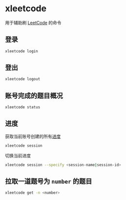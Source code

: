 # xleetcode

用于辅助刷 [LeetCode](https://leetcode-cn.com/) 的命令

## 登录

```bash
xleetcode login
```

## 登出

```bash
xleetcode logout
```

## 账号完成的题目概况

```bash
xleetcode status
```

## 进度

获取当前账号创建的所有[进度](https://leetcode-cn.com/session/)

```bash
xleetcode session
```

切换当前进度

```bash
xleetcode session --specify <session-name|session-id>
```

## 拉取一道题号为 `number` 的题目

```bash
xleetcode get -n <number>
```
